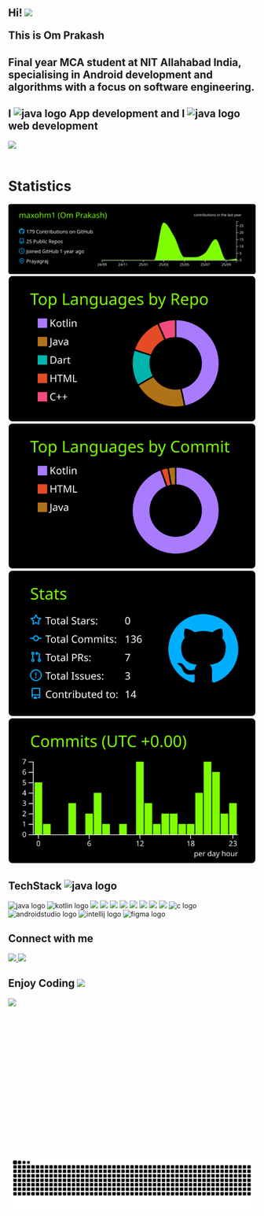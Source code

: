 <h2 align="left"> Hi! 
 <img src="https://github-production-user-asset-6210df.s3.amazonaws.com/74038190/241763891-7bb1e704-6026-48f9-8435-2f4d40101348.gif?X-Amz-Algorithm=AWS4-HMAC-SHA256&X-Amz-Credential=AKIAVCODYLSA53PQK4ZA%2F20250310%2Fus-east-1%2Fs3%2Faws4_request&X-Amz-Date=20250310T000010Z&X-Amz-Expires=300&X-Amz-Signature=9fbb6f8cc3298fdec2c4e46c8313d247cb2318de53c7bb3245b1a8d7f959a704&X-Amz-SignedHeaders=host" height="30" />


  This is Om Prakash</h2>

<h2 align="left">Final year MCA student at NIT Allahabad India, specialising in Android development and algorithms with a focus on software engineering.</h2>
<h2 align="left">I
 <img src="https://images.emojiterra.com/google/noto-emoji/animated-emoji/2764.gif" height="30" alt="java logo"  />
 App development and I 
 <img src="https://raw.githubusercontent.com/Tarikul-Islam-Anik/Animated-Fluent-Emojis/master/Emojis/Smilies/Broken%20Heart.png" height="30" alt="java logo"  />
 web development </h2>

<img align="center" height="250" src="https://user-images.githubusercontent.com/74038190/215768208-3bf3dda8-eeea-40ee-a58b-f5ac529685bf.gif" style="margin-bottom: 20px;">

<h1 align="left">Statistics</h1>



[![](https://raw.githubusercontent.com/maxohm1/maxohm1/master/profile-summary-card-output/chartreuse_dark/0-profile-details.svg)](https://github.com/vn7n24fzkq/github-profile-summary-cards)
[![](https://raw.githubusercontent.com/maxohm1/maxohm1/master/profile-summary-card-output/chartreuse_dark/1-repos-per-language.svg)](https://github.com/vn7n24fzkq/github-profile-summary-cards) [![](https://raw.githubusercontent.com/maxohm1/maxohm1/master/profile-summary-card-output/chartreuse_dark/2-most-commit-language.svg)](https://github.com/vn7n24fzkq/github-profile-summary-cards)
[![](https://raw.githubusercontent.com/maxohm1/maxohm1/master/profile-summary-card-output/chartreuse_dark/3-stats.svg)](https://github.com/vn7n24fzkq/github-profile-summary-cards) [![](https://raw.githubusercontent.com/maxohm1/maxohm1/master/profile-summary-card-output/chartreuse_dark/4-productive-time.svg)](https://github.com/vn7n24fzkq/github-profile-summary-cards)




<h2 align="left">TechStack
  <img src="https://user-images.githubusercontent.com/74038190/216122041-518ac897-8d92-4c6b-9b3f-ca01dcaf38ee.png" height="40" alt="java logo"  />

</h2>
<div align="left">
  <img src="https://cdn.jsdelivr.net/gh/devicons/devicon/icons/java/java-original.svg" height="90" alt="java logo"  />
  <img src="https://cdn.jsdelivr.net/gh/devicons/devicon/icons/kotlin/kotlin-original.svg" height="90" alt="kotlin logo"  />
  <img src="https://user-images.githubusercontent.com/74038190/212257468-1e9a91f1-b626-4baa-b15d-5c385dfa7ed2.gif" width="90">
<img src="https://user-images.githubusercontent.com/74038190/212257465-7ce8d493-cac5-494e-982a-5a9deb852c4b.gif" width="90">
<img src="https://user-images.githubusercontent.com/74038190/212281763-e6ecd7ef-c4aa-45b6-a97c-f33f6bb592bd.gif" width="90">
<img src="https://user-images.githubusercontent.com/74038190/212281775-b468df30-4edc-4bf8-a4ee-f52e1aaddc86.gif" width="90">
<img src="https://github.com/Anmol-Baranwal/Cool-GIFs-For-GitHub/assets/74038190/3fb2cdf6-8920-462e-87a4-95af376418aa" width="90">
<img src="https://github.com/Anmol-Baranwal/Cool-GIFs-For-GitHub/assets/74038190/de038172-e903-4951-926c-755878deb0b4" width="90">

<img src="https://github.com/Anmol-Baranwal/Cool-GIFs-For-GitHub/assets/74038190/3c16d4f2-b757-4c70-8f42-43d5dddd2c36" width="90">
 
 <img src="https://user-images.githubusercontent.com/74038190/212257472-08e52665-c503-4bd9-aa20-f5a4dae769b5.gif" width="90">
  
  <img src="https://cdn.jsdelivr.net/gh/devicons/devicon/icons/c/c-original.svg" height="90" alt="c logo"  />

  <img src="https://cdn.jsdelivr.net/gh/devicons/devicon/icons/androidstudio/androidstudio-original.svg" height="90" alt="androidstudio logo"  />
  
  <img src="https://cdn.jsdelivr.net/gh/devicons/devicon/icons/intellij/intellij-original.svg" height="90" alt="intellij logo"  />

  <img src="https://cdn.jsdelivr.net/gh/devicons/devicon/icons/figma/figma-original.svg" height="90" alt="figma logo"  />

  <img width="12" />

</div>




<h2 align="left">Connect with me

</h2>

<a href="https://www.oracle.com/java/" target="_blank">
    <img src="https://user-images.githubusercontent.com/74038190/235294015-47144047-25ab-417c-af1b-6746820a20ff.gif" height="90">
</a>



<a href="https://www.oracle.com/java/" target="_blank">
    <img src="https://user-images.githubusercontent.com/74038190/216122065-2f028bae-25d6-4a3c-bc9f-175394ed5011.png" width="100">
</a>







<h2 align="left">Enjoy Coding
 <img src="https://user-images.githubusercontent.com/74038190/216120986-f2752ca9-fe82-4aa3-befe-0a58db010d85.png" height="40" />

</h2>
<img align="left" height="300" src="https://user-images.githubusercontent.com/74038190/225813708-98b745f2-7d22-48cf-9150-083f1b00d6c9.gif" style="margin-bottom: 20px;" />





<img src="https://raw.githubusercontent.com/maxohm1/maxohm1/output/snake.svg" alt="Snake animation" />


